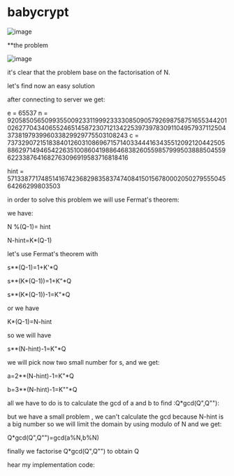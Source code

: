 # babycrypt
![image](https://user-images.githubusercontent.com/75444239/128935870-a387e98c-edd5-4fa3-a3ec-9db20415a90c.png)

**the problem

![image](https://user-images.githubusercontent.com/75444239/128936615-34d0a69b-9baf-48d8-8a95-dc9bb93aa22f.png)

it's clear that the problem base on the factorisation of N.

let's find now  an easy solution

after connecting to server we get:


e = 65537
n = 9205850565099355009233119992333308509057926987587516553442010262770434065524651458723071213422539739783091104957937112504373819793996033829929775503108243
c = 7373290721518384012603108696715714033444163435512092120442505886297149465422635100860419886468382605598579995038885045596223387641682763096919583716818416

hint = 571338771748514167423682983583747408415015678000205027955504564266299803503


in order to solve this problem we will use Fermat's theorem:

we have:  


N %(Q-1)= hint 
             
N-hint=K*(Q-1)


let's use Fermat's theorem with                      

s**(Q-1)=1+K'*Q
                                                  
                                                  
s**(K*(Q-1))=1+K"*Q
       
s**(K*(Q-1))-1=K"*Q

or we have

K*(Q-1)=N-hint

so we will have

s**(N-hint)-1=K"*Q



we will pick now two small  number for s, and we get:

a=2**(N-hint)-1=K"*Q

b=3**(N-hint)-1=K""*Q

all we have to do is to calculate the gcd of a and b to find :Q*gcd(Q",Q""):

but  we have a small problem , we can't calculate the gcd  because N-hint is a big number so we will limit the domain by using modulo of N and we get:

Q*gcd(Q",Q"")=gcd(a%N,b%N)

finally we factorise Q*gcd(Q",Q"") to obtain Q 

hear my implementation code:






                                                   


                                                   


